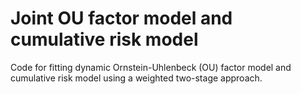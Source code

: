 # Joint OU factor model and cumulative risk model
Code for fitting dynamic Ornstein-Uhlenbeck (OU) factor model and cumulative risk model using a weighted two-stage approach.
